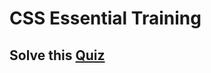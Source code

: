 # CSS Essential Training

## Solve this [Quiz](https://docs.google.com/forms/d/e/1FAIpQLScwc2vq5i5HpaFIhFF9l-i66_E4QWK4WyXece4LxJQH8Gqoug/viewform)
